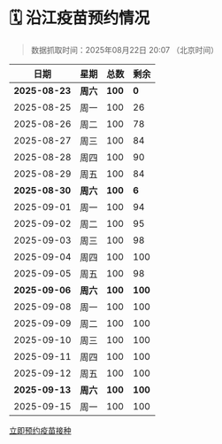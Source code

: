 # 🗓️ 沿江疫苗预约情况

> 数据抓取时间：2025年08月22日 20:07 （北京时间）

| 日期 | 星期 | 总数 | 剩余 |
|------|------|------|------|
| **2025-08-23** | **周六** | **100** | **0** |
| 2025-08-25 | 周一 | 100 | 26 |
| 2025-08-26 | 周二 | 100 | 78 |
| 2025-08-27 | 周三 | 100 | 84 |
| 2025-08-28 | 周四 | 100 | 90 |
| 2025-08-29 | 周五 | 100 | 84 |
| **2025-08-30** | **周六** | **100** | **6** |
| 2025-09-01 | 周一 | 100 | 94 |
| 2025-09-02 | 周二 | 100 | 95 |
| 2025-09-03 | 周三 | 100 | 98 |
| 2025-09-04 | 周四 | 100 | 100 |
| 2025-09-05 | 周五 | 100 | 98 |
| **2025-09-06** | **周六** | **100** | **100** |
| 2025-09-08 | 周一 | 100 | 100 |
| 2025-09-09 | 周二 | 100 | 100 |
| 2025-09-10 | 周三 | 100 | 100 |
| 2025-09-11 | 周四 | 100 | 100 |
| 2025-09-12 | 周五 | 100 | 100 |
| **2025-09-13** | **周六** | **100** | **100** |
| 2025-09-15 | 周一 | 100 | 100 |


<div class="button-container">
<a class="btn" href="http://yfzweb.ishequ.net/#/login" target="_blank">立即预约疫苗接种</a>
</div>
